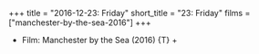 +++
title = "2016-12-23: Friday"
short_title = "23: Friday"
films = ["manchester-by-the-sea-2016"]
+++


* Film: Manchester by the Sea (2016) {T} +
